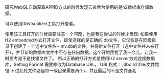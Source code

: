 研究WebGL自动获取APPID方式的时候发现云雀后台使用的是h2数据库存储数据。

可以使用DbVisualizer工具打开查看。

使用该工具打开的时候需要注意一个问题，也是我在尝试的时候才发现:
如果使用H2 embedded方式打开文件，即使选择的是正确的.db文件，它仅仅是在同级目录下创建了一个选中文件名+.mv.db的文件，并将新文件打开（选中文件并未被打开），并且新的数据库文件中不存在任何数据，这个开始困扰了我一会儿，让我一时思考是不是找错文件了。
所以正确的打开方式是使用H2 server方式连接数据库，Setting Format 需要修改为Database URL，
URL格式：            jdbc:h2:file:文件路径        不过此处文件路径每一级目录需要两个\，并且最后的不是文件全名